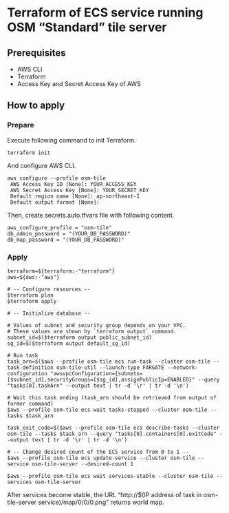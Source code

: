 Terraform of ECS service running OSM “Standard” tile server
=====

## Prerequisites

* AWS CLI
* Terraform
* Access Key and Secret Access Key of AWS

## How to apply

### Prepare

Execute following command to init Terraform.

```
terraform init
```

And configure AWS CLI.

```
aws configure --profile osm-tile
 AWS Access Key ID [None]: YOUR_ACCESS_KEY
 AWS Secret Access Key [None]: YOUR_SECRET_KEY
 Default region name [None]: ap-northeast-1
 Default output format [None]:
```

Then, create secrets.auto.tfvars file with following content.

```
aws_configure_profile = "osm-tile"
db_admin_password = "(YOUR_DB_PASSWORD)"
db_map_password = "(YOUR_DB_PASSWORD)"
```

### Apply

```
terraform=${terraform:-"terraform"}
aws=${aws:-"aws"}

# -- Configure resources --
$terraform plan
$terraform apply

# -- Initialize database --

# Values of subnet and security group depends on your VPC.
# These values are shown by `terraform output` command.
subnet_id=$($terraform output public_subnet_id)
sg_id=$($terraform output default_sg_id)

# Run task
task_arn=$($aws --profile osm-tile ecs run-task --cluster osm-tile --task-definition osm-tile-util --launch-type FARGATE --network-configuration "awsvpcConfiguration={subnets=[$subnet_id],securityGroups=[$sg_id],assignPublicIp=ENABLED}" --query "tasks[0].taskArn" --output text | tr -d '\r' | tr -d '\n')

# Wait this task ending (task_arn should be retrieved from output of former command)
$aws --profile osm-tile ecs wait tasks-stopped --cluster osm-tile --tasks $task_arn

task_exit_code=$($aws --profile osm-tile ecs describe-tasks --cluster osm-tile --tasks $task_arn --query "tasks[0].containers[0].exitCode" --output text | tr -d '\r' | tr -d '\n')

# -- Change desired count of the ECS service from 0 to 1 --
$aws --profile osm-tile ecs update-service --cluster osm-tile --service osm-tile-server --desired-count 1

$aws --profile osm-tile ecs wait services-stable --cluster osm-tile --services osm-tile-server
```

After services become stable, the URL “http://$(IP address of task in osm-tile-server service)/map/0/0/0.png” returns world map.
